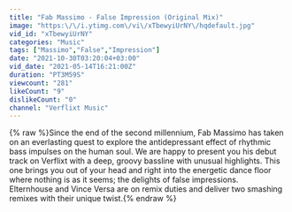 ```yaml
---
title: "Fab Massimo - False Impression (Original Mix)"
image: "https:\/\/i.ytimg.com\/vi\/xTbewyiUrNY\/hqdefault.jpg"
vid_id: "xTbewyiUrNY"
categories: "Music"
tags: ["Massimo","False","Impression"]
date: "2021-10-30T03:20:04+03:00"
vid_date: "2021-05-14T16:21:00Z"
duration: "PT3M59S"
viewcount: "281"
likeCount: "9"
dislikeCount: "0"
channel: "Verflixt Music"
---
```

{% raw %}Since the end of the second millennium, Fab Massimo has taken on an everlasting quest to explore the antidepressant effect of rhythmic bass impulses on the human soul. We are happy to present you his debut track on Verflixt with a deep, groovy bassline with unusual highlights. This one brings you out of your head and right into the energetic dance floor where nothing is as it seems; the delights of false impressions.<br />Elternhouse and Vince Versa are on remix duties and deliver two smashing remixes with their unique twist.{% endraw %}
